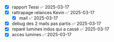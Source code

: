 - [x] rapport Tessi ✅ 2025-03-17
- [x] rattrapage relances Kevin ✅ 2025-03-17
	- [x] mail ✅ 2025-03-17
- [x] debug des 2 mails pas partis ✅ 2025-03-17
- [x] reparé lumines indus qui a cassé ✅ 2025-03-17
- [x] acces lumines ✅ 2025-03-17
